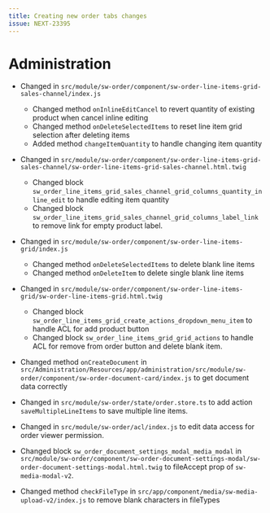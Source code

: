 ```yaml
---
title: Creating new order tabs changes
issue: NEXT-23395
---
```

# Administration
* Changed in `src/module/sw-order/component/sw-order-line-items-grid-sales-channel/index.js`
  * Changed method `onInlineEditCancel` to revert quantity of existing product when cancel inline editing
  * Changed method `onDeleteSelectedItems` to reset line item grid selection after deleting items
  * Added method `changeItemQuantity` to handle changing item quantity

* Changed in `src/module/sw-order/component/sw-order-line-items-grid-sales-channel/sw-order-line-items-grid-sales-channel.html.twig`
  * Changed block `sw_order_line_items_grid_sales_channel_grid_columns_quantity_inline_edit` to handle editing item quantity
  * Changed block `sw_order_line_items_grid_sales_channel_grid_columns_label_link` to remove link for empty product label. 

* Changed in `src/module/sw-order/component/sw-order-line-items-grid/index.js`
  * Changed method `onDeleteSelectedItems` to delete blank line items
  * Changed method `onDeleteItem` to delete single blank line items

* Changed in `src/module/sw-order/component/sw-order-line-items-grid/sw-order-line-items-grid.html.twig`
  * Changed block `sw_order_line_items_grid_create_actions_dropdown_menu_item` to handle ACL for add product button
  * Changed block `sw_order_line_items_grid_grid_actions` to handle ACL for remove from order button and delete blank item.
  
* Changed method `onCreateDocument` in `src/Administration/Resources/app/administration/src/module/sw-order/component/sw-order-document-card/index.js` to get document data correctly
* Changed in `src/module/sw-order/state/order.store.ts` to add action `saveMultipleLineItems` to save multiple line items.
* Changed in `src/module/sw-order/acl/index.js` to edit data access for order viewer permission.
* Changed block `sw_order_document_settings_modal_media_modal` in `src/module/sw-order/component/sw-order-document-settings-modal/sw-order-document-settings-modal.html.twig` to fileAccept prop of `sw-media-modal-v2`.
* Changed method `checkFileType` in `src/app/component/media/sw-media-upload-v2/index.js` to remove blank characters in fileTypes
